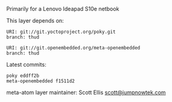 Primarily for a Lenovo Ideapad S10e netbook

This layer depends on:

    URI: git://git.yoctoproject.org/poky.git
    branch: thud

    URI: git://git.openembedded.org/meta-openembedded
    branch: thud

Latest commits:

    poky eddff2b
    meta-openembedded f1511d2

meta-atom layer maintainer: Scott Ellis <scott@jumpnowtek.com>
